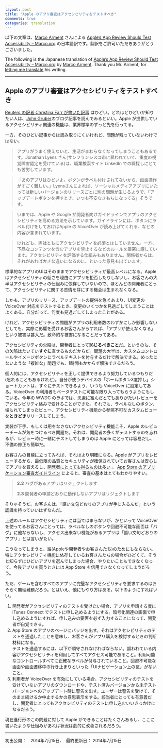 ```yaml
---
layout: post
title: "Apple のアプリ審査はアクセシビリティをテストすべき"
comments: true
categories: translation
---
```


以下の文章は、[Marco Arment](https://twitter.com/marcoarment) さんによる [Apple’s App Review Should Test Accessibility – Marco.org](http://www.marco.org/2014/07/10/app-review-should-test-accessibility) の日本語訳です。翻訳をご許可いただきありがとうございました。

The following is the Japanese translation of [Apple’s App Review Should Test Accessibility – Marco.org](http://www.marco.org/2014/07/10/app-review-should-test-accessibility) by [Marco Arment](https://twitter.com/marcoarment).  Thank you Mr. Arment, for [letting me translate](https://twitter.com/marcoarment/status/488871415240605696) his writing.

--------------------------------------------


<!--original
Apple’s App Review Should Test Accessibility
=================================================================
-->
## Apple のアプリ審査はアクセシビリティをテストすべき


<!--original
[Christina Farr’s Reuters article](http://www.reuters.com/article/2014/07/09/us-apple-mobilephone-accessibility-idUSKBN0FE12Q20140709) is pretty bad, as helpfully detailed by [John Gruber](http://daringfireball.net/linked/2014/07/10/reuters-accessibility). Apple’s accessibility support leads the industry by a mile.
-->
[Reuters の記者 Christina Farr が書いた記事](http://www.reuters.com/article/2014/07/09/us-apple-mobilephone-accessibility-idUSKBN0FE12Q20140709) はひどい。どれほどひどいか知りたい人は、[John Gruber](http://daringfireball.net/linked/2014/07/10/reuters-accessibility)のブログ記事を読んでみるといい。Apple が提供しているアクセシビリティ関連の機能は、業界標準のずっと先を行ってる。

<!--original
But the actual issue, buried in the sloppy article, is legitimate:
-->
一方、そのひどい記事からは読み取りにくいけれど、問題が残っていないわけではない。

<!--original
> But when apps don’t work, life can grind to a stop. Jonathan Lyens, a San Francisco city employee, who is legally blind, has a hard time browsing jobs on professional networking site LinkedIn.
>
> “The app is insane. Buttons aren’t labeled. It’s difficult to navigate,” said Lyens. When it comes to social media apps, new problems arise with every release, he said. “I get nervous every time I hit the update button.” …
>
> Now, Apple and Google both have developer guidelines on how to make features accessible, such as labeling buttons that can be read by Apple’s VoiceOver software.
>
> But they don’t require accessibility, in contrast to other strictly enforced rules, such as a ban on apps that present crude or objectionable content. Nor do they offer an accessibility rating system, which some disabled advocates say would be a big help.
-->
> アプリがうまく使えないと、生活がまわらなくなってしまうこともあるです。Jonathan Lyens さん(サンフランシスコ市に雇われていて、重度の視覚障害認定を受けている)は、職業検索サイト LinkedIn での職探しにとても苦労しています。

> 「あのアプリはひどいよ。ボタンがラベル付けされてないから、画面操作がすごく難しい。」Lyensさんによれば、ソーシャルメディアアプリにいたっては新しいバージョンのリリースごとに別の問題が生じるようで、「アップデートボタンを押すとき、いつも不安なきもちになってる」そうです。

> いまでは、Apple や Google が開発者向けガイドラインでアプリのアクセシビリティを高める方法を示しています。ガイドラインには、ボタンにラベル付けをしておけばApple の VoiceOver が読み上げてくれる、などの内容が含まれています。

> けれども、両社ともにアクセシビリティを必須とはしていません。一方、下品なコンテンツを含むアプリを禁止するなどのルールを厳密に課しています。アクセシビリティを評価する仕組みもありません。関係者からは、それがあれば大きな違いになるのに、といった意見も出ています。

<!--original
Apps with standard UIs get most accessibility for free, Apple doesn’t reject apps for inaccessibility, and most customers don’t rely on accessibility tools, so most developers never hear about accessibility problems.
-->
標準的なアプリのUIはそのままでアクセシビリティが最高レベルになる。Apple はアクセシビリティの低さを理由にアプリを拒否したりしないし、お客さんの大半はアクセシビリティの仕組みに依存していないので、ほとんどの開発者にとって、アクセシビリティに関する苦情を耳にする機会は生まれなくなる。

<!--original
In the rush to get apps and updates out the door, it’s easy to forget to test every UI change with VoiceOver. I’ve certainly forgotten many times.
-->
しかも、アプリのリリース、アップデートの提供を急ぐあまり、UI変更の VoiceOver 対応をテストするとき、変更のいくつかを見過ごしてしまうことはよくある。自分だって、何度も見過ごしてしまったことがある。

<!--original
But while accessibility problems only affect a small percentage of an app’s userbase, their impact can be extremely damaging or fatal to those customers’ ability to use the app.
-->
けれど、アクセシビリティの問題がアプリの利用者数のわずかにしか影響しないとしても、実際に影響を受けるお客さんからすれば、「アプリが使えなくなる」という被害は甚大だ。致命的な被害になることだってある。

<!--original
Accessibility failures should be *embarrassments* to all developers because they’re usually *very* easy to fix. For most problems, you just need to add label text to a custom control or image button. Rare “complex” issues are usually less than an hour’s work.
-->
アクセシビリティの欠陥は、開発者にとって**恥じるべきこと**だ。というのも、その欠陥はたいてい**すぐに**直せるものだからだ。問題の大半は、カスタムコントロールやイメージボタンにラベルテキストを付与するだけで解決できる。めったにないような「複雑な」問題でも、1時間もかからず解決できるだろう。

<!--original
I try hard to get accessibility right… when I remember to. My triple-tap home-button shortcut is always mapped to VoiceOver so I can easily test. I include VoiceOver users in betas whenever possible and had an extremely valuable and insightful accessibility review in the WWDC labs this year. But I *still* occasionally ship unlabeled buttons, hidden-view clutter, or inaccessible custom views.
-->
個人的には、アクセシビリティを正しく提供できるよう努力しているつもりだ(忘れることもあるけれど)。自分が使うデバイスの「ホームボタン3度押し」ショートカットは、すぐにテストできるよう、いつも VoiceOver に設定してある。VoiceOver の利用者もベータテストに可能な限り入ってもらうようにもしている。今年の WWDC のラボでは、思慮に富んだとてもありがたいレビューをアクセシビリティ絡みで受けることができた。それでも、ラベルなしのボタン、埋もれてしまったビュー、アクセシビリティ機能から参照不可なカスタムビューを**ときどき**リリースしてしまう。

<!--original
Poor or broken accessibility is exactly the sort of problem that Apple’s App Review team *should* check for: many developers forget to test it, it’s easy for Apple to quickly test when reviewing each app, and it’s easy to fix.
-->
実装が下手、もしくは用をなさないアクセシビリティ機能こそ、Apple のレビューチームが気をつけるべき問題だ。それは、開発者の多くがテストするのを忘れるが、レビュー時に一緒にテストしてしまうのは Apple にとっては容易だし、不備の修正も簡単だ。

<!--original
It’s even more clear when considering the customers’ point of view. App Review assures customers of minimum quality and security standards so they feel comfortable buying apps, and [we all benefit](http://www.marco.org/2011/02/04/ode-to-the-app-review-team) from it. The [App Store Review Guidelines](https://developer.apple.com/appstore/resources/approval/guidelines.html) are quite clear on the basics:
-->
お客さんの目線に立ってみれば、それはより明確になる。Apple がアプリをレビューするから、最低限の品質とセキュリティが確保されていてお客さんは安心してアプリを買えるし、[開発者にとっても得るものは多い](http://www.marco.org/2011/02/04/ode-to-the-app-review-team) 。
 [App Store のアプリケーション審査ガイドライン](https://developer.apple.com/appstore/resources/approval/guidelines.html) によると、審査の基本はとてもわかりやすい。

<!--original
> **2.2** Apps that exhibit bugs will be rejected
>
> **2.3** Apps that do not perform as advertised by the developer will be rejected
-->
> **2.2** バグがあるアプリはリジェクトします
>
> **2.3** 開発者の申請どおりに動作しないアプリはリジェクトします

<!--original
Of course. Customers should know that they’re getting what’s promised.
-->
そりゃそうだ。お客さんは、「謳い文句どおりのアプリが手に入るんだ」という認識を持っていいはずなんだ。

<!--original
But those rules aren’t applied to accessibility. For a customer who uses VoiceOver, rows of unlabeled buttons and inescapable screens are “bugs”, and an app with inaccessible features certainly does not “perform as advertised”.
-->
上述のルールはアクセシビリティには当てはまらないが、かといって VoiceOver を使ってるお客さんにとっては、ラベルなしのボタンや回避不可能な画面は「バグ」に他ならないし、アクセス出来ない機能があるアプリは「謳い文句どおりのアプリ」とは言いがたい。

<!--original
This sucks for everyone: Apple, developers, and most of all, customers relying on accessibility aides who unknowingly pick a bad app, can’t do what they need, and now can’t trust the App Store with future purchases.
-->
こうなってしまうと、誰(Appleや開発者やお客さんたち)のためにもならない。特にアクセシビリティ機能に依存しているお客さんたちの場合がひどくて、そうと知らずにひどいアプリを選んでしまった場合、やりたいこともできなくなって、今後アプリを買うときには App Store を信用できなくなってしまうだろう。

<!--original
Requiring all apps and games to be completely accessible is probably infeasible. But that’s not the only option. My proposed fix:
-->
ただ、ゲームを含むすべてのアプリに完璧なアクセシビリティを要求するのはおそらく無理難題だろう。とはいえ、他にもやり方はある。以下のようにすればいい。

<!--original
1.  Allow developers to *opt into* accessibility testing for each submission in iTunes Connect. Put it on the screen that asks about cryptography so all developers must answer it and are made aware of it.
2.  Show a small badge on each app’s page in the Store that passes accessibility testing. This helps customers make buying decisions for their needs.
-->
<!--original
    Passing requires all advertised functionality to be accessible, all accessible controls to have accurate labels, and no navigational traps such as inescapable screens or stuck states.
-->
<!--original
3.  If a user has VoiceOver enabled while downloading an app that has *not* been tested for accessibility, or while updating a previously tested app to to an untested version, show a warning dialog and ask them to confirm whether they still want to proceed. This helps them *and* gives developers a good reason to opt into accessibility testing.
-->
1. 開発者がアクセシビリティのテストを受けたい場合、アプリを申請する度に iTunes Connect でテストに申し込めるようにする。暗号化関連の画面で申し込めるようにすれば、申し込みの要否を必ず入力することになって、開発者が自覚できる。
2. App Store のアプリのページにバッジを出す。それはアクセシビリティのテストを通過したことを意味し、お客さんがアプリ購入を検討するときの判断材料になる。  
テストを通過するには、以下が順守されなければならない。謳われている内容がアクセシビリティを利用してすべてアクセス可能であること。利用可能なコントロールすべてに正確なラベルが付与されていること。回避不可能な画面や画面遷移中の行き止まりといった「UIナビゲーション上の罠」がないこと。
3. 利用者が VoiceOver を有効にしている場合、アクセシビリティのテストを受けていないアプリのダウンロードや、テスト済みバージョンから未テストバージョンへのアップデート時に警告を出す。ユーザーは警告を受けて、そのまま続けるか中止するかの意思表示をする。該当者にとっても有意義だし、開発者にとってもアクセシビリティのテストに申し込むいいきっかけになるだろう。

<!--original
There’s definitely more Apple can do to address this very real problem, and a system like this would make a huge difference.
-->
現在進行形のこの問題に対して Apple ができることはたくさんあるし、ここに書いたような仕組みがあれば状況は劇的に改善されるだろう。

-------------
初出公開：　2014年7月15日、　最終更新日： 2014年7月15日
